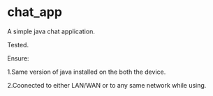 # chat_app
A simple java chat application.

Tested.

Ensure:

1.Same version of java installed on the both the device.

2.Coonected to either LAN/WAN or to any same network while using.


